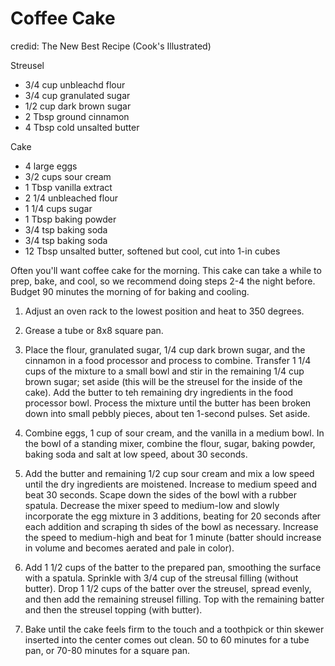 # Coffee Cake

credid: The New Best Recipe (Cook's Illustrated)

Streusel
- 3/4 cup unbleachd flour
- 3/4 cup granulated sugar
- 1/2 cup dark brown sugar
- 2 Tbsp ground cinnamon
- 4 Tbsp cold unsalted butter

Cake
- 4 large eggs
- 3/2 cups sour cream
- 1 Tbsp vanilla extract
- 2 1/4 unbleached flour
- 1 1/4 cups sugar
- 1 Tbsp baking powder
- 3/4 tsp baking soda
- 3/4 tsp baking soda
- 12 Tbsp unsalted butter, softened but cool, cut into 1-in cubes

Often you'll want coffee cake for the morning. This cake can take a while to prep, bake, and cool, so we recommend doing steps 2-4 the night before. Budget 90 minutes the morning of for baking and cooling.

1) Adjust an oven rack to the lowest position and heat to 350 degrees. 

2) Grease a tube or 8x8 square pan.

3) Place the flour, granulated sugar, 1/4 cup dark brown sugar, and the cinnamon in a food processor and process to combine. Transfer 1 1/4 cups of the mixture to a small bowl and stir in the remaining 1/4 cup brown sugar; set aside (this will be the streusel for the inside of the cake). Add the butter to teh remaining dry ingredients in the food processor bowl. Process the mixture until the butter has been broken down into small pebbly pieces, about ten 1-second pulses. Set aside.

4) Combine eggs, 1 cup of sour cream, and the vanilla in a medium bowl. In the bowl of a standing mixer, combine the flour, sugar, baking powder, baking soda and salt at low speed, about 30 seconds.

5) Add the butter and remaining 1/2 cup sour cream and mix a low speed until the dry ingredients are moistened. Increase to medium speed and beat 30 seconds. Scape down the sides of the bowl with a rubber spatula. Decrease the mixer speed to medium-low and slowly incorporate the egg mixture in 3 additions, beating for 20 seconds after each addition and scraping th sides of the bowl as necessary. Increase the speed to medium-high and beat for 1 minute (batter should increase in volume and becomes aerated and pale in color).

6) Add 1 1/2 cups of the batter to the prepared pan, smoothing the surface with a spatula. Sprinkle with 3/4 cup of the streusal filling (without butter). Drop 1 1/2 cups of the batter over the streusel, spread evenly, and then add the remaining streusel filling. Top with the remaining batter and then the streusel topping (with butter). 

7) Bake until the cake feels firm to the touch and a toothpick or thin skewer inserted into the center comes out clean. 50 to 60 minutes for a tube pan, or 70-80 minutes for a square pan.
